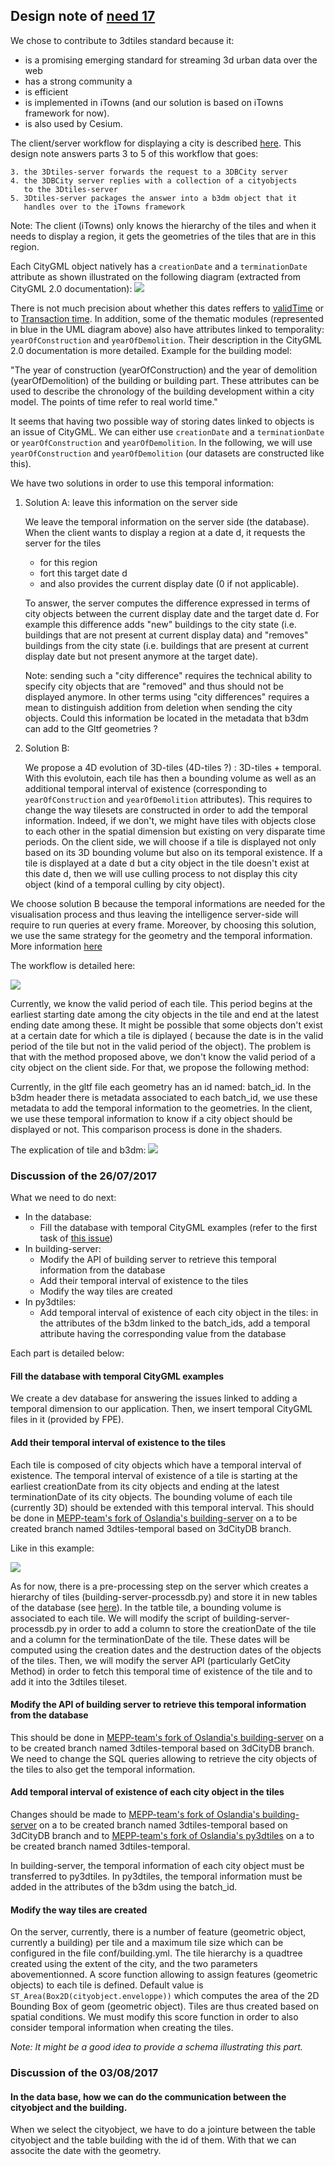 ## Design note of [need 17](https://github.com/MEPP-team/RICT/blob/master/Doc/Devel/Needs/Need017.md)

We chose to contribute to 3dtiles standard because it:
 - is a promising emerging standard for streaming 3d urban data over the web  
 - has a strong community a
 - is efficient  
 - is implemented in iTowns (and our solution is based on iTowns framework for now).
 - is also used by Cesium.

The client/server workflow for displaying a city is described [here](https://github.com/MEPP-team/RICT/blob/master/Doc/Devel/Needs/Need021.md#notes). This design note answers parts 3 to 5 of this workflow that goes: 

````
3. the 3Dtiles-server forwards the request to a 3DBCity server
4. the 3DBCity server replies with a collection of a cityobjects 
   to the 3Dtiles-server
5. 3Dtiles-server packages the answer into a b3dm object that it 
   handles over to the iTowns framework
````

Note: The client (iTowns) only knows the hierarchy of the tiles and when it needs to display a region, it gets the geometries of the tiles that are in this region.

Each CityGML object natively has a `creationDate` and a `terminationDate` attribute as shown illustrated on the following diagram (extracted from CityGML 2.0 documentation):
![](images/CityGMLCore&ThematicModules.png)

There is not much precision about whether this dates reffers to [validTime](https://en.wikipedia.org/wiki/Temporal_database) or to [Transaction time](https://en.wikipedia.org/wiki/Temporal_database). In addition, some of the thematic modules (represented in blue in the UML diagram above) also have attributes linked to temporality: `yearOfConstruction` and `yearOfDemolition`. Their description in the CityGML 2.0 documentation is more detailed. Example for the building model:

"The year of construction (yearOfConstruction) and the year of demolition (yearOfDemolition) of the building or building part. These attributes can be used to describe the chronology of the building development within a city model. The points of time refer to real world time."

It seems that having two possible way of storing dates linked to objects is an issue of CityGML. We can either use `creationDate` and a `terminationDate` or `yearOfConstruction` and `yearOfDemolition`. In the following, we will use `yearOfConstruction` and `yearOfDemolition` (our datasets are constructed like this).

We have two solutions in order to use this temporal information:

1. Solution A: leave this information on the server side

   We leave the temporal information on the server side (the database). When the client wants to display a region at a date d, it requests the server for the tiles 
    - for this region 
    - fort this target date d 
    - and also provides the current display date (0 if not applicable). 
  
   To answer, the server computes the difference expressed in terms of city objects between the current display date and the target date d. For example this difference adds "new" buildings to the city state (i.e. buildings that are not present at current display data) and "removes" buildings from the city state (i.e. buildings that are present at current display date but not present anymore at the target date).
   
   Note: sending such a "city difference" requires the technical ability to specify city objects that are "removed" and thus should not be displayed anymore. In other terms using "city differences" requires a mean to distinguish addition from deletion when sending the city objects. Could this information be located in the metadata that b3dm can add to the Gltf geometries ? 

2. Solution B:
 
   We propose a 4D evolution of 3D-tiles (4D-tiles ?) : 3D-tiles + temporal. With this evolutoin, each tile has then a bounding volume as well as an additional temporal interval of existence (corresponding to `yearOfConstruction` and `yearOfDemolition` attributes). This requires to change the way tilesets are constructed in order to add the temporal information. Indeed, if we don't, we might have tiles with objects close to each other in the spatial dimension but existing on very disparate time periods. On the client side, we will choose if a tile is displayed not only based on its 3D bounding volume but also on its temporal existence. If a tile is displayed at a date d but a city object in the tile doesn't exist at this date d, then we will use culling process to not display this city object (kind of a temporal culling by city object).

We choose solution B because the temporal informations are needed for the visualisation process and thus leaving the intelligence server-side will require to run queries at every frame. Moreover, by choosing this solution, we use the same strategy for the geometry and the temporal information. More information [here](https://github.com/MEPP-team/RICT/blob/master/Doc/Devel/Design/DesignNote027.md#thick---thin-client---server-strategy)

The workflow is detailed here:

![](images/Workflow_For_Temporal_Server_Side.png)

Currently, we know the valid period of each tile. This period begins at the earliest starting date among the city objects in the tile and end at the latest ending date among these. It might be possible that some objects don't exist at a certain date for which a tile is diplayed ( because the date is in the valid period of the tile but not in the valid period of the object).
The problem is that with the method proposed above, we don't know the valid period of a city object on the client side. For that, we propose the following method:
  
Currently, in the gltf file each geometry has an id named: batch_id. In the b3dm header there is metadata associated to each batch_id, we use these metadata to add the temporal information to the geometries.
In the client, we use these temporal information to know if a city object should be displayed or not. This comparison process is done in the shaders.

The explication of tile and b3dm:
![](images/B3dmExplication.png)


### Discussion of the 26/07/2017

What we need to do next:

  * In the database:
     * Fill the database with temporal CityGML examples (refer to the first task of [this issue](https://github.com/MEPP-team/RICT/issues/23))
  * In building-server:
     * Modify the API of building server to retrieve this temporal information from the database
     * Add their temporal interval of existence to the tiles
     * Modify the way tiles are created
  * In py3dtiles:
     * Add temporal interval of existence of each city object in the tiles: in the attributes of the b3dm linked to the batch_ids, add a temporal attribute having the corresponding value from the database

Each part is detailed below:
     
#### Fill the database with temporal CityGML examples

We create a dev database for answering the issues linked to adding a temporal dimension to our application. Then, we insert temporal CityGML files in it (provided by FPE).

#### Add their temporal interval of existence to the tiles

Each tile is composed of city objects which have a temporal interval of existence. The temporal interval of existence of a tile is starting at the earliest creationDate from its city objects and ending at the latest terminationDate of its city objects. The bounding volume of each tile (currently 3D) should be extended with this temporal interval. This should be done in [MEPP-team's fork of Oslandia's building-server](https://github.com/MEPP-team/building-server/tree/3dCityDB) on a to be created branch named 3dtiles-temporal based on 3dCityDB branch.

Like in this example: 

![](images/TileExample.png)

As for now, there is a pre-processing step on the server which creates a hierarchy of tiles (building-server-processdb.py) and store it in new tables of the database (see [here](https://github.com/MEPP-team/RICT/wiki/2017_06_29_-_3DCityDB_iTowns_adapter#server-workflow)). In the tatble tile, a bounding volume is associated to each tile. We will modify the script of building-server-processdb.py in order to add a column to store the creationDate of the tile and a column for the terminationDate of the tile. These dates will be computed using the creation dates and the destruction dates of the objects of the tiles. 
Then, we will modify the server API (particularly GetCity Method) in order to fetch this temporal time of existence of the tile and to add it into the 3dtiles tileset.

#### Modify the API of building server to retrieve this temporal information from the database

This should be done in [MEPP-team's fork of Oslandia's building-server](https://github.com/MEPP-team/building-server/tree/3dCityDB) on a to be created branch named 3dtiles-temporal based on 3dCityDB branch. We need to change the SQL queries allowing to retrieve the city objects of the tiles to also get the temporal information.

#### Add temporal interval of existence of each city object in the tiles

Changes should be made to [MEPP-team's fork of Oslandia's building-server](https://github.com/MEPP-team/building-server/tree/3dCityDB) on a to be created branch named 3dtiles-temporal based on 3dCityDB branch and to [MEPP-team's fork of Oslandia's py3dtiles](https://github.com/MEPP-team/py3dtiles) on a to be created branch named 3dtiles-temporal.

In building-server, the temporal information of each city object must be transferred to py3dtiles. In py3dtiles, the temporal information must be added in the attributes of the b3dm using the batch_id.

#### Modify the way tiles are created

On the server, currently, there is a number of feature (geometric object, currently a building) per tile and a maximum tile size which can be configured in the file conf/building.yml. The tile hierarchy is a quadtree created using the extent of the city, and the two parameters abovementionned. A score function allowing to assign features (geometric objects) to each tile is defined. Default value is `ST_Area(Box2D(cityobject.enveloppe))` which computes the area of the 2D Bounding Box of geom (geometric object). Tiles are thus created based on spatial conditions. We must modify this score function in order to also consider temporal information when creating the tiles. 

*Note: It might be a good idea to provide a schema illustrating this part.*

### Discussion of the 03/08/2017

#### In the data base, how we can do the communication between the cityobject and the building.

When we select the cityobject, we have to do a jointure between the table cityobject and the table building with the id of them. With that we can associte the date with the geometry.
